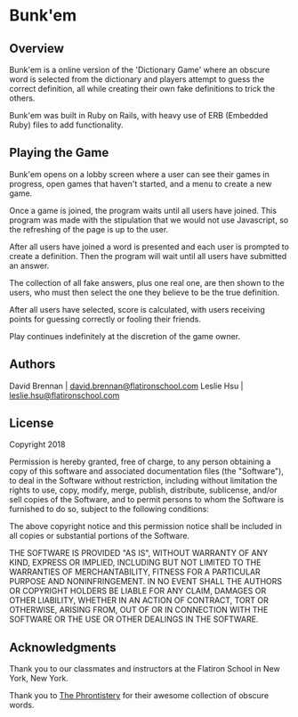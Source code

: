 # Bunk'em

## Overview

Bunk'em is a online version of the 'Dictionary Game' where an obscure word is selected from the dictionary and players attempt to guess the correct definition, all while creating their own fake definitions to trick the others.

Bunk'em was built in Ruby on Rails, with heavy use of ERB (Embedded Ruby) files to add functionality.

## Playing the Game

Bunk'em opens on a lobby screen where a user can see their games in progress, open games that haven't started, and a menu to create a new game.

Once a game is joined, the program waits until all users have joined. This program was made with the stipulation that we would not use Javascript, so the refreshing of the page is up to the user. 

After all users have joined a word is presented and each user is prompted to create a definition. Then the program will wait until all users have submitted an answer.

The collection of all fake answers, plus one real one, are then shown to the users, who must then select the one they believe to be the true definition.

After all users have selected, score is calculated, with users receiving points for guessing correctly or fooling their friends.

Play continues indefinitely at the discretion of the game owner.

## Authors
David Brennan | david.brennan@flatironschool.com Leslie Hsu | leslie.hsu@flatironschool.com

## License
Copyright 2018

Permission is hereby granted, free of charge, to any person obtaining a copy of this software and associated documentation files (the "Software"), to deal in the Software without restriction, including without limitation the rights to use, copy, modify, merge, publish, distribute, sublicense, and/or sell copies of the Software, and to permit persons to whom the Software is furnished to do so, subject to the following conditions:

The above copyright notice and this permission notice shall be included in all copies or substantial portions of the Software.

THE SOFTWARE IS PROVIDED "AS IS", WITHOUT WARRANTY OF ANY KIND, EXPRESS OR IMPLIED, INCLUDING BUT NOT LIMITED TO THE WARRANTIES OF MERCHANTABILITY, FITNESS FOR A PARTICULAR PURPOSE AND NONINFRINGEMENT. IN NO EVENT SHALL THE AUTHORS OR COPYRIGHT HOLDERS BE LIABLE FOR ANY CLAIM, DAMAGES OR OTHER LIABILITY, WHETHER IN AN ACTION OF CONTRACT, TORT OR OTHERWISE, ARISING FROM, OUT OF OR IN CONNECTION WITH THE SOFTWARE OR THE USE OR OTHER DEALINGS IN THE SOFTWARE.

## Acknowledgments
Thank you to our classmates and instructors at the Flatiron School in New York, New York.

Thank you to [The Phrontistery](http://phrontistery.info/) for their awesome collection of obscure words.
